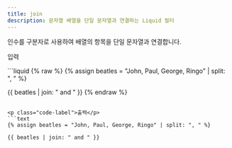 ```yaml
---
title: join
description: 문자열 배열을 단일 문자열과 연결하는 Liquid 필터
---
```


인수를 구분자로 사용하여 배열의 항목을 단일 문자열과 연결합니다.

<p class="code-label">입력</p>
```liquid
{% raw %}
{% assign beatles = "John, Paul, George, Ringo" | split: ", " %}

{{ beatles | join: " and " }}
{% endraw %}
```

<p class="code-label">출력</p>
```text
{% assign beatles = "John, Paul, George, Ringo" | split: ", " %}

{{ beatles | join: " and " }}
```
